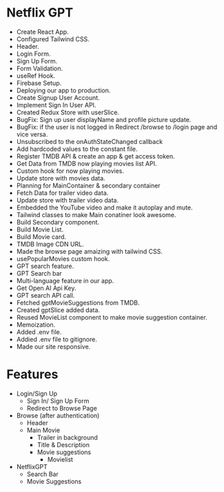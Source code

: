 # Netflix GPT
- Create React App.
- Configured Tailwind CSS.
- Header.
- Login Form.
- Sign Up Form.
- Form Validation.
- useRef Hook.
- Firebase Setup.
- Deploying our app to production.
- Create Signup User Account.
- Implement Sign In User API.
- Created Redux Store with userSlice.
- BugFix: Sign up user displayName and profile picture update.
- BugFix: if the user is not logged in Redirect /browse to /login page and vice versa.
- Unsubscribed to the onAuthStateChanged callback
- Add hardcoded values to the constant file.
- Register TMDB API & create an app & get access token.
- Get Data from TMDB now playing movies list API.
- Custom hook for now playing movies.
- Update store with movies data.
- Planning for MainContainer & secondary container
- Fetch Data for trailer video data.
- Update store with trailer video data.
- Embedded the YouTube video and make it autoplay and mute.
- Tailwind classes to make Main conatiner look awesome.
- Build Secondary component.
- Build Movie List.
- Build Movie card.
- TMDB Image CDN URL.
- Made the browse page amaizing with tailwind CSS.
- usePopularMovies custom hook.
- GPT search feature.
- GPT Search bar
- Multi-language feature in our app.
- Get Open AI Api Key.
- GPT search API call.
- Fetched gptMovieSuggestions from TMDB.
- Created gptSlice added data.
- Reused MovieList component to make movie suggestion container.
- Memoization.
- Added .env file.
- Addied .env file to gitignore.
- Made our site responsive.

# Features
- Login/Sign Up
    - Sign In/ Sign Up Form
    - Redirect to Browse Page
- Browse (after authentication)
    - Header
    - Main Movie
        - Trailer in background
        - Title & Description
        - Movie suggestions
            - Movielist
- NetflixGPT
    - Search Bar
    - Movie Suggestions